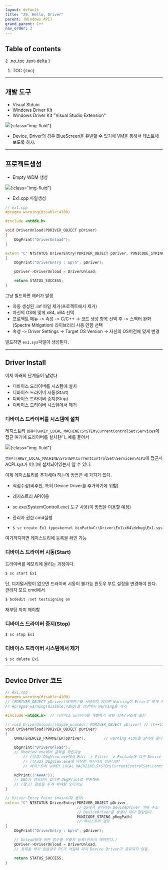 ```yaml
---
layout: default
title: "29. Hello, Driver"
parent: (Windows API)
grand_parent: C++
nav_order: 3
---
```


## Table of contents
{: .no_toc .text-delta }

1. TOC
{:toc}

---

## 개발 도구

* Visual Stduio
* Windows Driver Kit
* Windows Driver Kit "Visual Studio Extension"

![](/assets/img/posts/win32/WindowsProgramming-31-1.PNG){:class="img-fluid"}

* Device, Driver의 경우 BlueScreen을 유발할 수 있기에 VM을 통해서 테스트해보도록 하자.

---

## 프로젝트생성

* Empty WDM 생성

![](/assets/img/posts/win32/WindowsProgramming-31-2.PNG){:class="img-fluid"}

* Ex1.cpp 파일생성

```cpp
// ex1.cpp
#pragma warning(disable:4100)

#include <ntddk.h>

void DriverUnload(PDRIVER_OBJECT pDriver)
{
    DbgPrint("DriverUnload");
}

extern "C" NTSTATUS DriverEntry(PDRIVER_OBJECT pDriver, PUNICODE_STRING pRegPath)
{
    DbgPrint("DriverEntry : &p\n", pDriver);

    pDriver->DriverUnload = DriverUnload;

    return STATUS_SUCCESS;
}
```

그냥 빌드하면 에러가 발생

* 자동 생성된 .inf 파일 제거(프로젝트에서 제거)
* 자신의 OS에 맞게 x84, x64 선택
* 프로젝트 메뉴 -> 속성 -> C/C++ -> 코드 생성 항목 선택 후 -> 스펙터 완화(Spectre Mitigation) 라이브러리 사용 안함 선택
* 속성 -> Driver Settings -> Target OS Version -> 자신의 OS버전에 맞게 변경

빌드하면 `ex1.sys`파일이 생성된다.

---

## Driver Install

이제 아래의 단계들이 남았다

* 디바이스 드라이버를 시스템에 설치
* 디바이스 드라이버 시동(Start)
* 디바이스 드라이버 중지(Stop)
* 디바이스 드라이버 시스템에서 제거

### 디바이스 드라이버를 시스템에 설치

레지스트리 `컴퓨터\HKEY_LOCAL_MACHINE\SYSTEM\CurrentControlSet\Services`에 접근 여기에 드라이버를 설치한다. 예를 들어서

![](/assets/img/posts/win32/WindowsProgramming-31-3.PNG){:class="img-fluid"}

`컴퓨터\HKEY_LOCAL_MACHINE\SYSTEM\CurrentControlSet\Services\ACPI`에 접근시 ACPI.sys가 어디에 설치되어있는지 알 수 있다.

이제 레지스트리를 추가해야 하는데 방법은 세 가지가 있다.

* 직접수정(비추천, 특히 Device Driver를 추가하기에 위험)
* 레지스트리 API이용
* sc.exe(SystemControll.exe) 도구 사용(이 방법을 이용할 예정)

* 관리자 권한 cmd실행
* `$ sc create Ex1 type=kernel binPath=C:\Driver\Ex1\x64\debug\Ex1.sys`

여기까지하면 레지스트리에 등록을 확인 가능

### 디바이스 드라이버 시동(Start)

드라이버를 메모리에 올리는 과정이다.

```s
$ sc start Ex1
```

단, 디지털서명이 없으면 드라이버 시동이 불가능 윈도우 부트 설정을 변경해야 한다.<br>
관리자 모드 cmd에서

```s
$ bcdedit /set testsigning on
```

재부팅 까지 해야함

### 디바이스 드라이버 중지(Stop)

```s
$ sc stop Ex1
```

### 디바이스 드라이버 시스템에서 제거

```s
$ sc delete Ex1
```

---

## Device Driver 코드

```cpp
// ex1.cpp
#pragma warning(disable:4100)
// (PDRIVER_OBJECT pDriver)매개변수를 사용하지 않으면 Warning이 Error로 뜨게 된다
// #pragma warning(disable:4100)을 선언해서 Warning을 제거

#include <ntddk.h>  // 디바이스 드라이버를 개발하기 위한 함수/구조체 포함

// void DriverUnload([[maybe_unused]] PDRIVER_OBJECT pDriver) // (C++17) warning 4100을 방지해 준다.
void DriverUnload(PDRIVER_OBJECT pDriver)
{
    UNREFERENCED_PARAMETER(pDriver);        // warning 4100을 방지해 준다.

    DbgPrint("DriverUnload");
    // DbgView.exe에서 출력을 확인가능
        // (참고) DbgView.exe에서 Edit -> Filter -> Exclude에 다른 Device Driver에 나오는 메시지를 제외시켜야 보기 편함.
        // (참고2) DbgView.exe에 아무런 메시지가 안뜬다면?
        // 레지스트리 \HKEY_LOCAL_MACHIINE\SYSTEM\CurrentControlSet\Control\Session Manager\Debug Print Filter 에 DEFAULT(REG_DWORD)를 0xf0000000으로 추가한다

    KdPrint(("AAAA"));
    // DBG가 정의되어 있다면 DbgPrint로 변환해줌
    // (참고) 괄호를 두개 쳐야함 오타아님
}

// Driver Entry Point (main이라 생각)
extern "C" NTSTATUS DriverEntry(PDRIVER_OBJECT pDriver,     
                                // OS에서 관리하는 DeviceDriver 객체 주소
                                // DeviceDriver를 생성시 마다 할당된다.
                                PUNICODE_STRING pRegPath)
                                // 레지스트리 경로
{
    DbgPrint("DriverEntry : &p\n", pDriver);

    // Unload될때 어떤 함수를 부를지 등록(반드시 해야한다.)
    pDriver->DriverUnload = DriverUnload;
    // 등록을 하지 않을경우 PC가 꺼질때 까지 Device Driver가 종료되지 않음.

    return STATUS_SUCCESS;
}
```